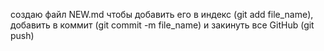 создаю файл NEW.md чтобы добавить его в индекс (git add file_name), добавить в коммит (git commit -m file_name) и закинуть все GitHub (git push)
